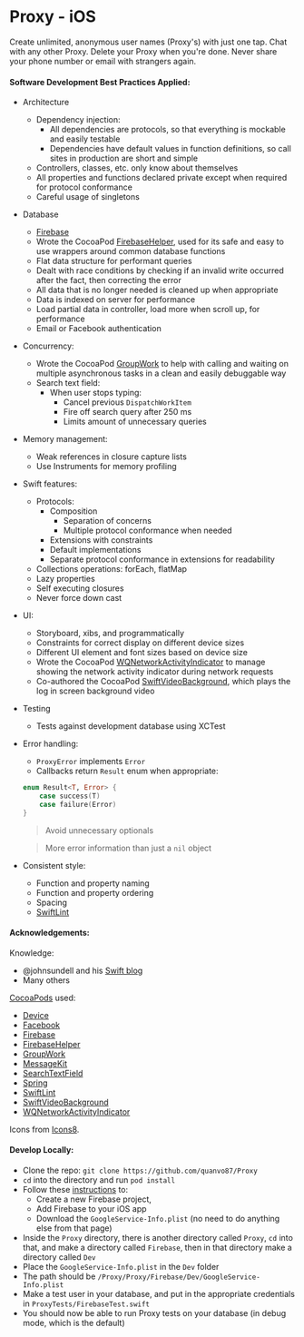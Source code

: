 # Proxy - iOS
Create unlimited, anonymous user names (Proxy's) with just one tap. Chat with any other Proxy. Delete your Proxy when you're done. Never share your phone number or email with strangers again.

#### Software Development Best Practices Applied:

- Architecture
  - Dependency injection:
    - All dependencies are protocols, so that everything is mockable and easily testable
    - Dependencies have default values in function definitions, so call sites in production are short and simple
  - Controllers, classes, etc. only know about themselves
  - All properties and functions declared private except when required for protocol conformance
  - Careful usage of singletons

- Database
  - [Firebase](https://firebase.google.com/)
  - Wrote the CocoaPod [FirebaseHelper](https://github.com/quanvo87/FirebaseHelper), used for its safe and easy to use wrappers around common database functions
  - Flat data structure for performant queries
  - Dealt with race conditions by checking if an invalid write occurred after the fact, then correcting the error
  - All data that is no longer needed is cleaned up when appropriate
  - Data is indexed on server for performance
  - Load partial data in controller, load more when scroll up, for performance
  - Email or Facebook authentication

- Concurrency:
  - Wrote the CocoaPod [GroupWork](https://github.com/quanvo87/GroupWork) to help with calling and waiting on multiple asynchronous tasks in a clean and easily debuggable way
  - Search text field:
    - When user stops typing:
      - Cancel previous `DispatchWorkItem`
      - Fire off search query after 250 ms
      - Limits amount of unnecessary queries

- Memory management:
    - Weak references in closure capture lists
    - Use Instruments for memory profiling

- Swift features:
  - Protocols:
    - Composition
      - Separation of concerns
      - Multiple protocol conformance when needed
    - Extensions with constraints
    - Default implementations
    - Separate protocol conformance in extensions for readability
  - Collections operations: forEach, flatMap
  - Lazy properties
  - Self executing closures
  - Never force down cast

- UI:
  - Storyboard, xibs, and programmatically
  - Constraints for correct display on different device sizes
  - Different UI element and font sizes based on device size
  - Wrote the CocoaPod [WQNetworkActivityIndicator](https://github.com/quanvo87/WQNetworkActivityIndicator) to manage showing the network activity indicator during network requests
  - Co-authored the CocoaPod [SwiftVideoBackground](https://github.com/dingwilson/SwiftVideoBackground), which plays the log in screen background video

- Testing
  - Tests against development database using XCTest

- Error handling:
  - `ProxyError` implements `Error`
  - Callbacks return `Result` enum when appropriate:

  ```swift
  enum Result<T, Error> {
      case success(T)
      case failure(Error)
  }
  ```

  > Avoid unnecessary optionals

  > More error information than just a `nil` object

- Consistent style:
  - Function and property naming
  - Function and property ordering
  - Spacing
  - [SwiftLint](https://github.com/realm/SwiftLint)

#### Acknowledgements:

Knowledge:
 - @johnsundell and his [Swift blog](https://www.swiftbysundell.com/)
 - Many others

[CocoaPods](https://cocoapods.org/) used:

- [Device](https://cocoapods.org/pods/Device)
- [Facebook](https://cocoapods.org/pods/FacebookCore)
- [Firebase](https://cocoapods.org/pods/Firebase)
- [FirebaseHelper](https://github.com/quanvo87/FirebaseHelper)
- [GroupWork](https://github.com/quanvo87/GroupWork)
- [MessageKit](https://cocoapods.org/pods/MessageKit)
- [SearchTextField](https://cocoapods.org/pods/SearchTextField)
- [Spring](https://cocoapods.org/pods/Spring)
- [SwiftLint](https://cocoapods.org/pods/SwiftLint)
- [SwiftVideoBackground](https://cocoapods.org/pods/SwiftVideoBackground)
- [WQNetworkActivityIndicator](https://github.com/quanvo87/WQNetworkActivityIndicator)

Icons from [Icons8](https://icons8.com/).

#### Develop Locally:

- Clone the repo: `git clone https://github.com/quanvo87/Proxy`
- `cd` into the directory and run `pod install`
- Follow these [instructions](https://firebase.google.com/docs/ios/setup) to:
  - Create a new Firebase project,
  - Add Firebase to your iOS app
  - Download the `GoogleService-Info.plist` (no need to do anything else from that page)
- Inside the `Proxy` directory, there is another directory called `Proxy`, `cd` into that, and make a directory called `Firebase`, then in that directory make a directory called `Dev`
- Place the `GoogleService-Info.plist` in the `Dev` folder
- The path should be `/Proxy/Proxy/Firebase/Dev/GoogleService-Info.plist`
- Make a test user in your database, and put in the appropriate credentials in `ProxyTests/FirebaseTest.swift`
- You should now be able to run Proxy tests on your database (in debug mode, which is the default)
